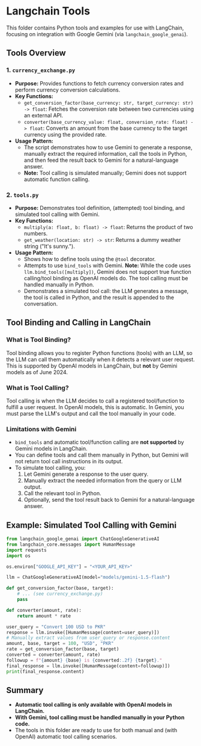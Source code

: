 # Langchain Tools

This folder contains Python tools and examples for use with LangChain, focusing on integration with Google Gemini (via `langchain_google_genai`).

## Tools Overview

### 1. `currency_exchange.py`
- **Purpose:** Provides functions to fetch currency conversion rates and perform currency conversion calculations.
- **Key Functions:**
  - `get_conversion_factor(base_currency: str, target_currency: str) -> float`: Fetches the conversion rate between two currencies using an external API.
  - `converter(base_currency_value: float, conversion_rate: float) -> float`: Converts an amount from the base currency to the target currency using the provided rate.
- **Usage Pattern:**
  - The script demonstrates how to use Gemini to generate a response, manually extract the required information, call the tools in Python, and then feed the result back to Gemini for a natural-language answer.
  - **Note:** Tool calling is simulated manually; Gemini does not support automatic function calling.

### 2. `tools.py`
- **Purpose:** Demonstrates tool definition, (attempted) tool binding, and simulated tool calling with Gemini.
- **Key Functions:**
  - `multiply(a: float, b: float) -> float`: Returns the product of two numbers.
  - `get_weather(location: str) -> str`: Returns a dummy weather string ("It's sunny.").
- **Usage Pattern:**
  - Shows how to define tools using the `@tool` decorator.
  - Attempts to use `bind_tools` with Gemini. **Note:** While the code uses `llm.bind_tools([multiply])`, Gemini does not support true function calling/tool binding as OpenAI models do. The tool calling must be handled manually in Python.
  - Demonstrates a simulated tool call: the LLM generates a message, the tool is called in Python, and the result is appended to the conversation.

## Tool Binding and Calling in LangChain

### What is Tool Binding?
Tool binding allows you to register Python functions (tools) with an LLM, so the LLM can call them automatically when it detects a relevant user request. This is supported by OpenAI models in LangChain, but **not** by Gemini models as of June 2024.

### What is Tool Calling?
Tool calling is when the LLM decides to call a registered tool/function to fulfill a user request. In OpenAI models, this is automatic. In Gemini, you must parse the LLM's output and call the tool manually in your code.

### Limitations with Gemini
- `bind_tools` and automatic tool/function calling are **not supported** by Gemini models in LangChain.
- You can define tools and call them manually in Python, but Gemini will not return tool call instructions in its output.
- To simulate tool calling, you:
  1. Let Gemini generate a response to the user query.
  2. Manually extract the needed information from the query or LLM output.
  3. Call the relevant tool in Python.
  4. Optionally, send the tool result back to Gemini for a natural-language answer.

## Example: Simulated Tool Calling with Gemini

```python
from langchain_google_genai import ChatGoogleGenerativeAI
from langchain_core.messages import HumanMessage
import requests
import os

os.environ["GOOGLE_API_KEY"] = "<YOUR_API_KEY>"

llm = ChatGoogleGenerativeAI(model="models/gemini-1.5-flash")

def get_conversion_factor(base, target):
    # ... (see currency_exchange.py)
    pass

def converter(amount, rate):
    return amount * rate

user_query = "Convert 100 USD to PKR"
response = llm.invoke([HumanMessage(content=user_query)])
# Manually extract values from user_query or response.content
amount, base, target = 100, "USD", "PKR"
rate = get_conversion_factor(base, target)
converted = converter(amount, rate)
followup = f"{amount} {base} is {converted:.2f} {target}."
final_response = llm.invoke([HumanMessage(content=followup)])
print(final_response.content)
```

## Summary
- **Automatic tool calling is only available with OpenAI models in LangChain.**
- **With Gemini, tool calling must be handled manually in your Python code.**
- The tools in this folder are ready to use for both manual and (with OpenAI) automatic tool calling scenarios.
